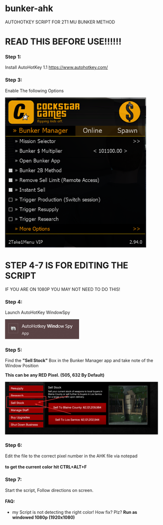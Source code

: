 # bunker-ahk
AUTOHOTKEY SCRIPT FOR 2T1 MU BUNKER METHOD

# READ THIS BEFORE USE!!!!!!

### Step 1: 
Install AutoHotKey 1.1
https://www.autohotkey.com/

### Step 3: 
Enable The following Options

![2T1 Settings](./images/menusettings.png)



# STEP 4-7 IS FOR EDITING THE SCRIPT
IF YOU ARE ON 1080P YOU MAY NOT NEED TO DO THIS!

### Step 4: 
Launch AutoHotKey WindowSpy

![windowspy icon](./images/windowspy.png)

### Step 5: 
Find the <b>"Sell Stock"</b> Box in the Bunker Manager app and take note of the Window Position 

<b>This can be any RED Pixel. (505, 632 By Default)</b> 

![Sell Stock Box](./images/sellstock.png)

### Step 6: 
Edit the file to the correct pixel number in the AHK file via notepad

#### <b>to get the current color hit CTRL+ALT+F</b>

### Step 7: 
Start the script, Follow directions on screen.

#### FAQ: 

* my Script is not detecting the right color! How fix? Plz? <b>Run as windowed 1080p (1920x1080)</b>
